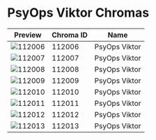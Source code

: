 # PsyOps Viktor Chromas

| Preview | Chroma ID | Name |
|---------|-----------|------|
| ![112006](https://raw.communitydragon.org/latest/plugins/rcp-be-lol-game-data/global/default/v1/champion-chroma-images/112/112006.png) | 112006 | PsyOps Viktor |
| ![112007](https://raw.communitydragon.org/latest/plugins/rcp-be-lol-game-data/global/default/v1/champion-chroma-images/112/112007.png) | 112007 | PsyOps Viktor |
| ![112008](https://raw.communitydragon.org/latest/plugins/rcp-be-lol-game-data/global/default/v1/champion-chroma-images/112/112008.png) | 112008 | PsyOps Viktor |
| ![112009](https://raw.communitydragon.org/latest/plugins/rcp-be-lol-game-data/global/default/v1/champion-chroma-images/112/112009.png) | 112009 | PsyOps Viktor |
| ![112010](https://raw.communitydragon.org/latest/plugins/rcp-be-lol-game-data/global/default/v1/champion-chroma-images/112/112010.png) | 112010 | PsyOps Viktor |
| ![112011](https://raw.communitydragon.org/latest/plugins/rcp-be-lol-game-data/global/default/v1/champion-chroma-images/112/112011.png) | 112011 | PsyOps Viktor |
| ![112012](https://raw.communitydragon.org/latest/plugins/rcp-be-lol-game-data/global/default/v1/champion-chroma-images/112/112012.png) | 112012 | PsyOps Viktor |
| ![112013](https://raw.communitydragon.org/latest/plugins/rcp-be-lol-game-data/global/default/v1/champion-chroma-images/112/112013.png) | 112013 | PsyOps Viktor |